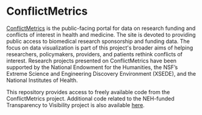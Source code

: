 # ConflictMetrics
[ConflictMetrics](https://conflictmetrics.com) is the public-facing portal for data on research funding and conflicts of interest in health and medicine. The site is devoted to providing public access to biomedical research sponsorship and funding data. The focus on data visualization is part of this project's broader aims of helping researchers, policymakers, providers, and patients rethink conflicts of interest. Research projects presented on ConflictMetrics have been supported by the National Endowment for the Humanities, the NSF’s Extreme Science and Engineering Discovery Environment (XSEDE), and the National Institutes of Health. 

This repository provides access to freely available code from the ConflictMetrics project. Additional code related to the NEH-funded Transparency to Visibility project is also available [here]( https://gitlab.com/grahamss/transparency2visibility). 

